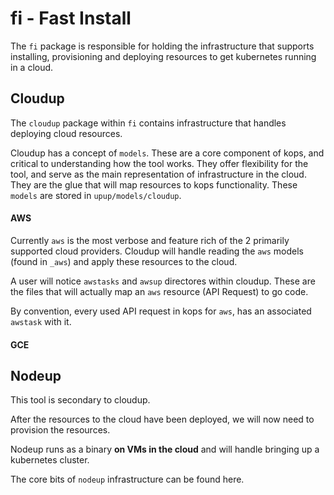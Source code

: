 # fi - Fast Install

The `fi` package is responsible for holding the infrastructure that supports installing, provisioning and deploying resources to get kubernetes running in a cloud.

## Cloudup

The `cloudup` package within `fi` contains infrastructure that handles deploying cloud resources.

Cloudup has a concept of `models`. These are a core component of kops, and critical to understanding how the tool works. They offer flexibility for the tool, and serve as the main representation of infrastructure in the cloud. They are the glue that will map resources to kops functionality. These `models` are stored in `upup/models/cloudup`.

#### AWS

Currently `aws` is the most verbose and feature rich of the 2 primarily supported cloud providers. Cloudup will handle reading the `aws` models (found in `_aws`) and apply these resources to the cloud.

A user will notice `awstasks` and `awsup` directores within cloudup. These are the files that will actually map an `aws` resource (API Request) to go code.

By convention, every used API request in kops for `aws`, has an associated `awstask` with it.

#### GCE


## Nodeup

This tool is secondary to cloudup.

After the resources to the cloud have been deployed, we will now need to provision the resources.

Nodeup runs as a binary **on VMs in the cloud** and will handle bringing up a kubernetes cluster.

The core bits of `nodeup` infrastructure can be found here.